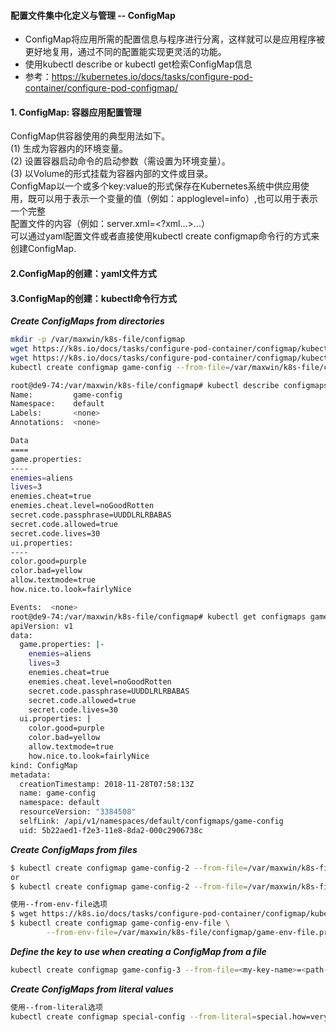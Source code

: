 #### 配置文件集中化定义与管理  --  ConfigMap
+ ConfigMap将应用所需的配置信息与程序进行分离，这样就可以是应用程序被更好地复用，通过不同的配置能实现更灵活的功能。
+ 使用kubectl describe or kubectl get检索ConfigMap信息
+ 参考：https://kubernetes.io/docs/tasks/configure-pod-container/configure-pod-configmap/
#### 1. ConfigMap: 容器应用配置管理
ConfigMap供容器使用的典型用法如下。<br/>
(1) 生成为容器内的环境变量。<br/>
(2) 设置容器启动命令的启动参数（需设置为环境变量）。<br/>
(3) 以Volume的形式挂载为容器内部的文件或目录。<br/>
ConfigMap以一个或多个key:value的形式保存在Kubernetes系统中供应用使用，既可以用于表示一个变量的值（例如：apploglevel=info）,也可以用于表示一个完整<br/>
配置文件的内容（例如：server.xml=<?xml...>...）<br/>
可以通过yaml配置文件或者直接使用kubectl create configmap命令行的方式来创建ConfigMap.

#### 2.ConfigMap的创建：yaml文件方式


#### 3.ConfigMap的创建：kubectl命令行方式
***Create ConfigMaps from directories***
```bash
mkdir -p /var/maxwin/k8s-file/configmap
wget https://k8s.io/docs/tasks/configure-pod-container/configmap/kubectl/game.properties -O /var/maxwin/k8s-file/configmap/game.properties
wget https://k8s.io/docs/tasks/configure-pod-container/configmap/kubectl/ui.properties -O /var/maxwin/k8s-file/configmap/ui.properties
kubectl create configmap game-config --from-file=/var/maxwin/k8s-file/configmap

root@de9-74:/var/maxwin/k8s-file/configmap# kubectl describe configmaps game-config
Name:         game-config
Namespace:    default
Labels:       <none>
Annotations:  <none>

Data
====
game.properties:
----
enemies=aliens
lives=3
enemies.cheat=true
enemies.cheat.level=noGoodRotten
secret.code.passphrase=UUDDLRLRBABAS
secret.code.allowed=true
secret.code.lives=30
ui.properties:
----
color.good=purple
color.bad=yellow
allow.textmode=true
how.nice.to.look=fairlyNice

Events:  <none>
root@de9-74:/var/maxwin/k8s-file/configmap# kubectl get configmaps game-config -o yaml
apiVersion: v1
data:
  game.properties: |-
    enemies=aliens
    lives=3
    enemies.cheat=true
    enemies.cheat.level=noGoodRotten
    secret.code.passphrase=UUDDLRLRBABAS
    secret.code.allowed=true
    secret.code.lives=30
  ui.properties: |
    color.good=purple
    color.bad=yellow
    allow.textmode=true
    how.nice.to.look=fairlyNice
kind: ConfigMap
metadata:
  creationTimestamp: 2018-11-28T07:58:13Z
  name: game-config
  namespace: default
  resourceVersion: "3384508"
  selfLink: /api/v1/namespaces/default/configmaps/game-config
  uid: 5b22aed1-f2e3-11e8-8da2-000c2906738c
```
***Create ConfigMaps from files***
```bash
$ kubectl create configmap game-config-2 --from-file=/var/maxwin/k8s-file/configmap/game.properties
or
$ kubectl create configmap game-config-2 --from-file=/var/maxwin/k8s-file/configmap/game.properties --from-file=/var/maxwin/k8s-file/configmap/ui.properties

使用--from-env-file选项
$ wget https://k8s.io/docs/tasks/configure-pod-container/configmap/kubectl/game-env-file.properties
$ kubectl create configmap game-config-env-file \
        --from-env-file=/var/maxwin/k8s-file/configmap/game-env-file.properties
```
***Define the key to use when creating a ConfigMap from a file***
```bash
kubectl create configmap game-config-3 --from-file=<my-key-name>=<path-to-file>
```
***Create ConfigMaps from literal values***
```bash
使用--from-literal选项
kubectl create configmap special-config --from-literal=special.how=very --from-literal=special.type=charm
```
